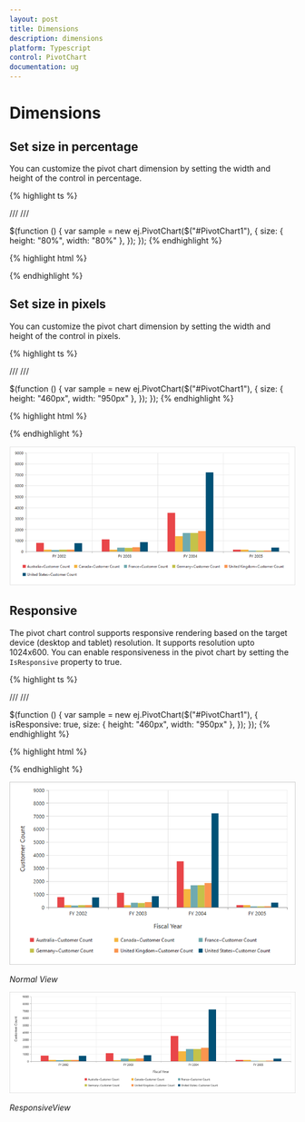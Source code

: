 ```yaml
---
layout: post
title: Dimensions
description: dimensions
platform: Typescript
control: PivotChart
documentation: ug
---
```


# Dimensions

## Set size in percentage

You can customize the pivot chart dimension by setting the width and height of the control in percentage.

{% highlight ts %}

/// <reference path="jquery.d.ts" />
/// <reference path="ej.web.all.d.ts" />

$(function () {
    var sample = new ej.PivotChart($("#PivotChart1"), { 
		size: {
            height: "80%",
            width: "80%"
        },
	});
});
{% endhighlight %}

{% highlight html %}
    <style>
        #PivotChart1 {
            width:100%;
            height:450px;
        }
    </style>

{% endhighlight %}

## Set size in pixels

You can customize the pivot chart dimension by setting the width and height of the control in pixels.

{% highlight ts %}

/// <reference path="jquery.d.ts" />
/// <reference path="ej.web.all.d.ts" />

$(function () {
    var sample = new ej.PivotChart($("#PivotChart1"), { 
		size: {
            height: "460px",
            width: "950px"
        },
	});
});
{% endhighlight %}

{% highlight html %}
    <style>
        #PivotChart1 {
            width:950px;
            height:460px;
        }
    </style>

{% endhighlight %}

![](Dimensions_images/Dimensions.png) 

## Responsive

The pivot chart control supports responsive rendering based on the target device (desktop and tablet) resolution. It supports resolution upto 1024x600. You can enable responsiveness in the pivot chart by setting the `IsResponsive` property to true.

{% highlight ts %}

/// <reference path="jquery.d.ts" />
/// <reference path="ej.web.all.d.ts" />

$(function () {
    var sample = new ej.PivotChart($("#PivotChart1"), { 
        isResponsive: true,
		size: {
            height: "460px",
            width: "950px"
        },
	});
});
{% endhighlight %}

{% highlight html %}
    <style>
        #PivotChart1 {
            min-height: 275px; 
            min-width: 525px; 
            height: 460px; 
            width: 100%;
        }
    </style>

{% endhighlight %}

![](Dimensions_images/NormalView.png)

_Normal View_

![](Dimensions_images/ResponsiveView.png)

_ResponsiveView_